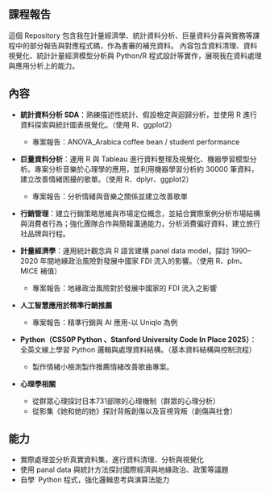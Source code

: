 ## 課程報告

這個 Repository 包含我在計量經濟學、統計資料分析、巨量資料分喜與實務等課程中的部分報告與對應程式碼，作為書審的補充資料。
內容包含資料清理、資料視覺化、統計計量經濟模型分析與 Python/R 程式設計等實作，展現我在資料處理與應用分析上的能力。


## 內容

- __統計資料分析 SDA__：熟練描述性統計、假設檢定與迴歸分析，並使用 R 進行資料探索與統計圖表視覺化。（使用 R、ggplot2）
  - 專案報告：ANOVA_Arabica coffee bean / student performance
  
- __巨量資料分析__：運用 R 與 Tableau 進行資料整理及視覺化、機器學習模型分析。專案分析音樂於心理學的應用，並利用機器學習分析約 30000 筆資料，建立改善情緒困擾的歌單。（使用 R、dplyr、ggplot2）
  - 專案報告：分析情緒與音樂之關係並建立改善歌單
    
- __行銷管理__：建立行銷策略思維與市場定位概念，並結合實際案例分析市場結構與消費者行為；強化團隊合作與簡報溝通能力，分析消費偏好資料，建立旅行社品牌與行程。
  
- __計量經濟學__：運用統計觀念與 R 語言建構 panel data model，探討 1990–2020 年間地緣政治風險對發展中國家 FDI 流入的影響。（使用 R、plm、MICE 補值）
  - 專案報告：地緣政治風險對於發展中國家的 FDI 流入之影響
    
- __人工智慧應用於精準行銷推薦__
  - 專案報告：精準行銷與 AI 應用-以 Uniqlo 為例
    
- __Python（CS50P Python 、Stanford University Code In Place 2025）__：全英文線上學習 Python 邏輯與處理資料結構。（基本資料結構與控制流程）
  - 製作情緒小檢測製作推薦情緒改善歌曲專案。
    
- __心理學相關__
  - 從群眾心理探討日本731部隊的心理機制（群眾的心理分析）
  - 從影集《她和她的她》探討背叛創傷以及盲視背叛（創傷與社會）


## 能力

- 實際處理並分析真實資料集，進行資料清理、分析與視覺化
- 使用 panal data 與統計方法探討國際經濟與地緣政治、政策等議題
- 自學˙ Python 程式，強化邏輯思考與演算法能力
